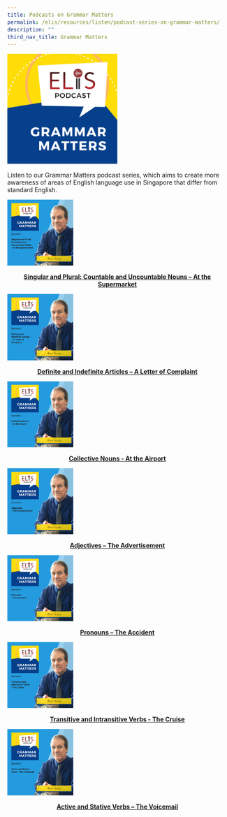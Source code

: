 ```yaml
---
title: Podcasts on Grammar Matters
permalink: /elis/resources/listen/podcast-series-on-grammar-matters/
description: ""
third_nav_title: Grammar Matters
---
```

<img src="/images/final-elis-series-podcast-artwork-2021-1.png" style="width:50%">
		 
Listen to our Grammar Matters podcast series, which aims to create more awareness of areas of English language use in Singapore that differ from standard English.


<p><a href="https://staging.d1wti0p44mqune.amplifyapp.com/elis/resources/listen/singular-and-plural-countable-and-uncountable-nouns-at-the-supermarket/">
<img src="/images/gm-episode-1.png" style="width:30%">
</a></p><center><a href="https://staging.d1wti0p44mqune.amplifyapp.com/elis/resources/listen/singular-and-plural-countable-and-uncountable-nouns-at-the-supermarket/"><b>Singular and Plural: Countable and Uncountable Nouns – At the Supermarket</b></a></center><a href="https://staging.d1wti0p44mqune.amplifyapp.com/elis/resources/listen/singular-and-plural-countable-and-uncountable-nouns-at-the-supermarket/">
</a><p></p>

<p><a href="https://staging.d1wti0p44mqune.amplifyapp.com/elis/resources/listen/definite-and-indefinite-articles-a-letter-of-complaint/">
<img src="/images/27.png" style="width:30%">
</a></p><center><a href="https://staging.d1wti0p44mqune.amplifyapp.com/elis/resources/listen/definite-and-indefinite-articles-a-letter-of-complaint/"><b>Definite and Indefinite Articles – A Letter of Complaint</b></a></center><a href="https://staging.d1wti0p44mqune.amplifyapp.com/elis/resources/listen/definite-and-indefinite-articles-a-letter-of-complaint/">
</a><p></p>

<p><a href="https://staging.d1wti0p44mqune.amplifyapp.com/elis/resources/listen/podcast-series-on-grammar-matters/collective-nouns-at-the-airport/">
<img src="/images/7-september_tla-and-swi-ci-thumbnails-w-title-only-6.png" style="width:30%">
</a></p><center><a href="https://staging.d1wti0p44mqune.amplifyapp.com/elis/resources/listen/podcast-series-on-grammar-matters/collective-nouns-at-the-airport/"><b>Collective Nouns - At the Airport</b></a></center><a href="https://staging.d1wti0p44mqune.amplifyapp.com/elis/resources/listen/podcast-series-on-grammar-matters/collective-nouns-at-the-airport/">
</a><p></p>

<p><a href="https://staging.d1wti0p44mqune.amplifyapp.com/elis/resources/listen/podcast-series-on-grammar-matters/adjectives-the-advertisement/">
<img src="/images/7-september_tla-and-swi-ci-thumbnails-w-title-only.png" style="width:30%">
</a></p><center><a href="https://staging.d1wti0p44mqune.amplifyapp.com/elis/resources/listen/podcast-series-on-grammar-matters/adjectives-the-advertisement/"><b>Adjectives – The Advertisement</b></a></center><a href="https://staging.d1wti0p44mqune.amplifyapp.com/elis/resources/listen/podcast-series-on-grammar-matters/adjectives-the-advertisement/">
</a><p></p>

<p><a href="https://staging.d1wti0p44mqune.amplifyapp.com/elis/resources/listen/podcast-series-on-grammar-matters/pronouns-the-accident/">
<img src="/images/final-tla-and-swi-ci-and-gm-thumbnails-w-title-only.png" style="width:30%">
</a></p><center><a href="https://staging.d1wti0p44mqune.amplifyapp.com/elis/resources/listen/podcast-series-on-grammar-matters/pronouns-the-accident/"><b>Pronouns – The Accident</b></a></center><a href="https://staging.d1wti0p44mqune.amplifyapp.com/elis/resources/listen/podcast-series-on-grammar-matters/pronouns-the-accident/">
</a><p></p>


<p><a href="https://staging.d1wti0p44mqune.amplifyapp.com/elis/resources/listen/podcast-series-on-grammar-matters/transitive-and-intransitive-verbs/">
<img src="/images/cover-art-with-titles-and-names-2.png" style="width:30%">
</a></p><center><a href="https://staging.d1wti0p44mqune.amplifyapp.com/elis/resources/listen/podcast-series-on-grammar-matters/transitive-and-intransitive-verbs/"><b>Transitive and Intransitive Verbs - The Cruise
</b></a></center><a href="https://staging.d1wti0p44mqune.amplifyapp.com/elis/resources/listen/podcast-series-on-grammar-matters/transitive-and-intransitive-verbs/">
	
</a><p><a href="https://staging.d1wti0p44mqune.amplifyapp.com/elis/resources/listen/podcast-series-on-grammar-matters/transitive-and-intransitive-verbs/"></a><a href="https://staging.d1wti0p44mqune.amplifyapp.com/podcast-series/grammar-matters/active-and-stative-verbs-the-voicemail/">
<img src="/images/cover%20art%20with%20titles%20and%20names%20(5).png" style="width:30%">

</a></p><center><a href="https://staging.d1wti0p44mqune.amplifyapp.com/podcast-series/grammar-matters/active-and-stative-verbs-the-voicemail/"><b>Active and Stative Verbs – The Voicemail
</b></a></center><a href="https://staging.d1wti0p44mqune.amplifyapp.com/podcast-series/grammar-matters/active-and-stative-verbs-the-voicemail/">
	
	
</a><p></p>